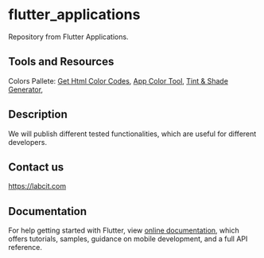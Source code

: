 # flutter_applications

Repository from Flutter Applications.

## Tools and Resources

Colors Pallete: 
[Get Html Color Codes](https://htmlcolorcodes.com/),
[App Color Tool](https://material.io/resources/color/),
[Tint & Shade Generator](https://maketintsandshades.com/),

## Description

We will publish different tested functionalities, which are useful for different developers.

## Contact us

https://labcit.com

## Documentation

For help getting started with Flutter, view
[online documentation](https://flutter.dev/docs), which offers tutorials,
samples, guidance on mobile development, and a full API reference.

